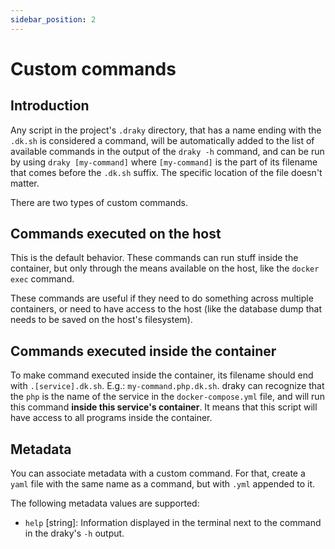 ```yaml
---
sidebar_position: 2
---
```


# Custom commands

## Introduction
Any script in the project's `.draky` directory, that has a name ending with the
`.dk.sh` is considered a command, will be automatically added to the list of available commands in the output of the
`draky -h` command, and can be run by using `draky [my-command]` where `[my-command]` is the part of its filename that
comes before the `.dk.sh` suffix. The specific location of the file doesn't matter.

There are two types of custom commands.

## Commands executed on the host

This is the default behavior. These commands can run stuff inside the container, but only through the means available on
the host, like the `docker exec` command.

These commands are useful if they need to do something across multiple containers, or need to have access to the host
(like the database dump that needs to be saved on the host's filesystem).

## Commands executed inside the container

To make command executed inside the container, its filename should end with `.[service].dk.sh`. E.g.:
`my-command.php.dk.sh`. draky can recognize that the `php` is the name of the service in the `docker-compose.yml` file,
and will run this command **inside this service's container**. It means that this script will have access to all
programs inside the container.

## Metadata

You can associate metadata with a custom command. For that, create a `yaml` file with the same name as a command, but
with `.yml` appended to it.

The following metadata values are supported:
- `help` [string]: Information displayed in the terminal next to the command in the draky's `-h` output.

